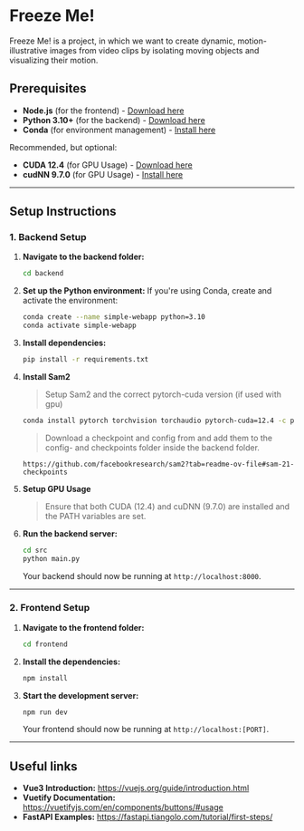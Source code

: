 # Freeze Me!
Freeze Me! is a project, in which we want to create dynamic, motion-illustrative images from video clips by isolating moving objects and visualizing their motion.


## Prerequisites

- **Node.js** (for the frontend) - [Download here](https://nodejs.org/en/download/)
- **Python 3.10+** (for the backend) - [Download here](https://www.python.org/downloads/)
- **Conda** (for environment management) - [Install here](https://docs.conda.io/projects/conda/en/latest/user-guide/install/)

Recommended, but optional:

- **CUDA 12.4** (for GPU Usage) - [Download here](https://developer.nvidia.com/cuda-12-4-0-download-archive)
- **cudNN 9.7.0** (for GPU Usage) - [Install here](https://developer.nvidia.com/cudnn-downloads)


---

## Setup Instructions

### 1. Backend Setup

1. **Navigate to the backend folder:**
   ```sh
   cd backend
   ```

2. **Set up the Python environment:**
   If you're using Conda, create and activate the environment:
   ```sh
   conda create --name simple-webapp python=3.10
   conda activate simple-webapp
   ```

3. **Install dependencies:**
   ```sh
   pip install -r requirements.txt
   ```
4. **Install Sam2**
   > Setup Sam2 and the correct pytorch-cuda version (if used with gpu)
   ```sh
   conda install pytorch torchvision torchaudio pytorch-cuda=12.4 -c pytorch -c nvidia
   ```
   > Download a checkpoint and config from and add them to the config- and checkpoints
   > folder inside the backend folder.
   ```
   https://github.com/facebookresearch/sam2?tab=readme-ov-file#sam-21-checkpoints
   ```
   
5. **Setup GPU Usage**
   > Ensure that both CUDA (12.4) and cuDNN (9.7.0) are installed and the PATH variables are set.
   
6. **Run the backend server:**
   ```sh
   cd src
   python main.py
   ```

   Your backend should now be running at `http://localhost:8000`.

---

### 2. Frontend Setup

1. **Navigate to the frontend folder:**
   ```sh
   cd frontend
   ```

2. **Install the dependencies:**
   ```sh
   npm install
   ```

3. **Start the development server:**
   ```sh
   npm run dev
   ```

   Your frontend should now be running at `http://localhost:[PORT]`.

---

## Useful links
- **Vue3 Introduction:** https://vuejs.org/guide/introduction.html
- **Vuetify Documentation:** https://vuetifyjs.com/en/components/buttons/#usage
- **FastAPI Examples:** https://fastapi.tiangolo.com/tutorial/first-steps/